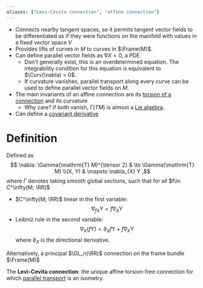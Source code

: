 ```yaml
---
aliases: ["Levi-Cevita connection", "affine connection"]
---
```


- Connects nearby tangent spaces, so it permits tangent vector fields to be differentiated as if they were functions on the manifold with values in a fixed vector space $V$
- Provides lifts of curves in $M$ to curves in $\Frame(M)$.
- Can define parallel vector fields as $\nabla X = 0$, a PDE.
	- Don't generally exist, this is an overdetermined equation.
	The integrability condition for this equation is equivalent to $\Curv(\nabla) = 0$.
	- If curvature vanishes, parallel transport along every curve can be used to define parallel vector fields on $M$.
- The main invariants of an affine connection are its [torsion of a connection](torsion%20of%20a%20connection.md) and its curvature
	- Why care?
	If both vanish, $\Gamma(TM)$ is almost a [Lie algebra](Lie%20algebra).
- Can define a [covariant derivative](covariant%20derivative)

# Definition

Defined as
$$
\nabla: \Gamma(\mathrm{T} M)^{\tensor 2} & \to \Gamma(\mathrm{T} M) \\(X, Y) & \mapsto \nabla_{X} Y 
,$$
where $\Gamma$ denotes taking smooth global sections, such that for all $f\in C^\infty(M; \RR)$

- $C^\infty(M; \RR)$ linear in the first variable: 
$$
\nabla_{f \mathrm{X}} \mathrm{Y}=f \nabla_{\mathrm{X}} \mathrm{Y}
$$
-  Leibniz rule in the second variable:
$$
\nabla_{\mathrm{X}}(f \mathrm{Y})=\partial_{X} f \mathrm{Y}+f \nabla_{\mathrm{X}} \mathrm{Y}
$$ 
where $\partial_X$ is the directional derivative.


Alternatively, a principal $\GL_n(\RR)$ connection on the frame bundle $\Frame(M)$

The **Levi-Cevita connection**: the unique affine torsion-free connection for which [parallel transport](parallel%20transport) is an isometry.